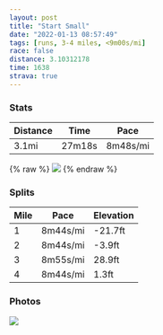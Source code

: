 ```yaml
---
layout: post
title: "Start Small"
date: "2022-01-13 08:57:49"
tags: [runs, 3-4 miles, <9m00s/mi]
race: false
distance: 3.10312178
time: 1638
strava: true
---
```


### Stats

| Distance | Time | Pace |
|----------|------|------|
|3.1mi|27m18s|8m48s/mi|

{% raw %}
<img src='https://maps.googleapis.com/maps/api/staticmap?maptype=roadmap&path=enc:cewwFf{sbMEMSa@QSQGGGQ?MHAp@_@DUA]DFVJRd@pBFHJF@BIb@ORIDM`@ANAZHZIn@Aj@@j@BJNPd@HZXLB|@`ARJr@j@BN@VAVEVGHg@vAQTm@vBQ\a@tAe@lA?FOfAQ`@?PRVrBrAx@b@lBjARRd@Zd@V\Xh@Zr@j@rA`@r@|@`@RfD|@|@\f@Bd@HhBl@nBf@b@NJJ?B]nAQb@]nA]~@AVDHL?XQFGZqA|AiDP@^TRBDZRb@RNbD|@BDBb@A~@@~@Ln@TPHK`@yI@o@AKOMW@[b@[l@On@Ad@Zb@JnCDr@@?FEBa@Cg@MuAGS_@WkDiACCUuASa@i@c@EAGFq@|Dy@rCKN[BKG?Mr@iCx@iC@QkBc@g@SOIk@OyAi@]S_A[oASm@Se@Ii@So@u@c@Wg@Oq@_@c@Ws@q@a@S}D}BeD}BcB_AZN`@HZ[Vq@Js@Pw@d@}Ar@qBF[Do@Vi@FSXs@DU?IECa@Sk@QIEOe@?WKe@Fa@To@HcA@y@Yw@GYFg@Ji@BC}@QOQDWTi@Jo@Be@CaBAKKO`@FXPd@EDICWa@g@YKh@oARqAXs@@m@&key=AIzaSyC1MId7bFpkLXNAaYhBSTb8jLyiSqzbDtM&size=800x800&markers=color:yellow|label:S|40.75618,-73.99876&markers=color:green|label:F|40.75591999999999,-73.99631000000002'>
{% endraw %}

### Splits

| Mile | Pace | Elevation |
|------|------|-----------|
|1|8m44s/mi|-21.7ft|
|2|8m44s/mi|-3.9ft|
|3|8m55s/mi|28.9ft|
|4|8m44s/mi|1.3ft|

### Photos
<img src='https://dgtzuqphqg23d.cloudfront.net/wdI8VGVzYH6pE_6oOL8kRjlg4M28fuLnVyuXyQtwqLw-446x768.jpg'>
